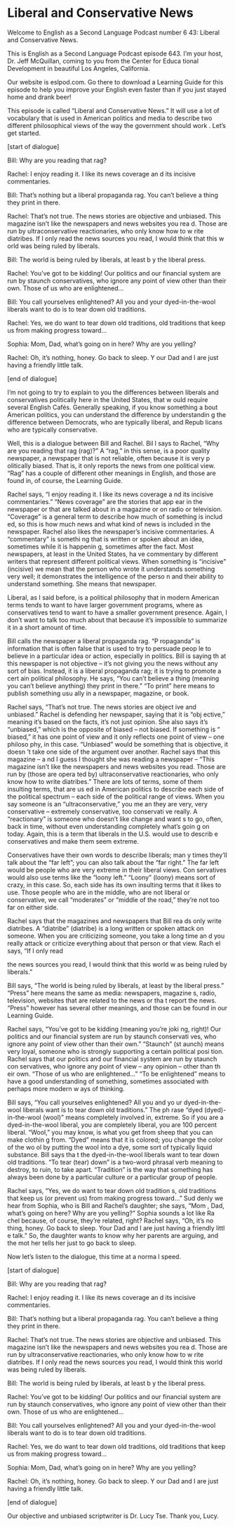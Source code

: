 # Liberal and Conservative News

Welcome to English as a Second Language Podcast number 6 43: Liberal and Conservative News.

This is English as a Second Language Podcast episode 643.  I’m your host, Dr. Jeff McQuillan, coming to you from the Center for Educa tional Development in beautiful Los Angeles, California.

Our website is eslpod.com.  Go there to download a Learning Guide for this episode to help you improve your English even faster than  if you just stayed home and drank beer!

This episode is called “Liberal and Conservative News.”  It  will use a lot of vocabulary that is used in American politics and media to describe two different philosophical views of the way the government should work .  Let’s get started.

[start of dialogue]

Bill:  Why are you reading that rag?

Rachel:  I enjoy reading it.  I like its news coverage an d its incisive commentaries.

Bill:  That’s nothing but a liberal propaganda rag.  You can’t believe a thing they print in there.

Rachel:  That’s not true.  The news stories are objective and unbiased.  This magazine isn’t like the newspapers and news websites you rea d.  Those are run by ultraconservative reactionaries, who only know how to w rite diatribes.  If I only read the news sources you read, I would think that this w orld was being ruled by liberals.

Bill:  The world is being ruled by liberals, at least b y the liberal press.

Rachel:  You’ve got to be kidding!  Our politics and our  financial system are run by staunch conservatives, who ignore any point of view other  than their own. Those of us who are enlightened…

Bill:  You call yourselves enlightened?  All you and your dyed-in-the-wool liberals want to do is to tear down old traditions.

 Rachel:  Yes, we do want to tear down old traditions, old traditions that keep us from making progress toward…

Sophia:  Mom, Dad, what’s going on in here?  Why are you yelling?

Rachel:  Oh, it’s nothing, honey.  Go back to sleep.  Y our Dad and I are just having a friendly little talk.

[end of dialogue]

I’m not going to try to explain to you the differences between liberals and conservatives politically here in the United States, that w ould require several English Cafés.  Generally speaking, if you know something a bout American politics, you can understand the difference by understandin g the difference between Democrats, who are typically liberal, and Repub licans who are typically conservative.

Well, this is a dialogue between Bill and Rachel.  Bil l says to Rachel, “Why are you reading that rag (rag)?”  A “rag,” in this sense, is a poor quality newspaper, a newspaper that is not reliable, often because it is very p olitically biased.  That is, it only reports the news from one political view.  “Rag”  has a couple of different other meanings in English, and those are found in, of course, the Learning Guide.

Rachel says, “I enjoy reading it.  I like its news coverage a nd its incisive commentaries.”  “News coverage” are the stories that app ear in the newspaper or that are talked about in a magazine or on radio or  television.  “Coverage” is a general term to describe how much of something is includ ed, so this is how much news and what kind of news is included in the newspaper.  Rachel also likes the newspaper’s incisive commentaries.  A “commentary” is somethi ng that is written or spoken about an idea, sometimes while it is happenin g, sometimes after the fact.  Most newspapers, at least in the United States, ha ve commentary by different writers that represent different political  views.  When something is “incisive” (incisive) we mean that the person who wrote it  understands something very well; it demonstrates the intelligence of the perso n and their ability to understand something.  She means that newspaper.

Liberal, as I said before, is a political philosophy that  in modern American terms tends to want to have larger government programs, where as conservatives tend to want to have a smaller government presence.  Again, I don’t want to talk too much about that because it’s impossible to summarize it in  a short amount of time.

 Bill calls the newspaper a liberal propaganda rag.  “P ropaganda” is information that is often false that is used to try to persuade peop le to believe in a particular idea or action, especially in politics.  Bill is saying th at this newspaper is not objective – it’s not giving you the news without any sort of bias.  Instead, it is a liberal propaganda rag; it is trying to promote a cert ain political philosophy.  He says, “You can’t believe a thing (meaning you can’t believe  anything) they print in there.”  “To print” here means to publish something usu ally in a newspaper, magazine, or book.

Rachel says, “That’s not true.  The news stories are object ive and unbiased.” Rachel is defending her newspaper, saying that it is “obj ective,” meaning it’s based on the facts, it’s not just opinion.  She also says it’s “unbiased,” which is the opposite of biased – not biased.  If something is “ biased,” it has one point of view and it only reflects one point of view – one philoso phy, in this case. “Unbiased” would be something that is objective, it doesn ’t take one side of the argument over another.  Rachel says that this magazine – a nd I guess I thought she was reading a newspaper – “This magazine isn’t like the newspapers and news websites you read.  Those are run by (those are opera ted by) ultraconservative reactionaries, who only know how to write  diatribes.”  There are lots of terms, some of them insulting terms, that are us ed in American politics to describe each side of the political spectrum – each side of the political range of views.  When you say someone is an “ultraconservative,” you me an they are very, very conservative – extremely conservative, too conservati ve really.  A “reactionary” is someone who doesn’t like change and want s to go, often, back in time, without even understanding completely what’s goin g on today.  Again, this is a term that liberals in the U.S. would use to describ e conservatives and make them seem extreme.

Conservatives have their own words to describe liberals; man y times they’ll talk about the “far left”; you can also talk about the “far right.”  The far left would be people who are very extreme in their liberal views.  Con servatives would also use terms like the “loony left.”  “Loony” (loony) means sort of crazy, in this case.  So, each side has its own insulting terms that it likes to use.   Those people who are in the middle, who are not liberal or conservative, we  call “moderates” or “middle of the road,” they’re not too far on either side.

Rachel says that the magazines and newspapers that Bill rea ds only write diatribes.  A “diatribe” (diatribe) is a long written  or spoken attack on someone. When you are criticizing someone, you take a long time an d you really attack or criticize everything about that person or that view.  Rach el says, “If I only read

 the news sources you read, I would think that this world w as being ruled by liberals.”

Bill says, “The world is being ruled by liberals, at least  by the liberal press.” “Press” here means the same as media: newspapers, magazine s, radio, television, websites that are related to the news or tha t report the news.  “Press” however has several other meanings, and those can be found  in our Learning Guide.

Rachel says, “You’ve got to be kidding (meaning you’re joki ng, right)!  Our politics and our financial system are run by staunch conservati ves, who ignore any point of view other than their own.”  “Staunch” (st aunch) means very loyal, someone who is strongly supporting a certain political posi tion.  Rachel says that our politics and our financial system are run by staunch con servatives, who ignore any point of view – any opinion – other than th eir own.  “Those of us who are enlightened…”  “To be enlightened” means to have a good understanding of something, sometimes associated with perhaps more modern w ays of thinking.

Bill says, “You call yourselves enlightened?  All you and yo ur dyed-in-the-wool liberals want is to tear down old traditions.”  The ph rase “dyed (dyed)-in-the-wool (wool)” means completely involved in, extreme.  So if you  are a dyed-in-the-wool liberal, you are completely liberal, you are 100 percent  liberal.  “Wool,” you may know, is what you get from sheep that you can make clothin g from.  “Dyed” means that it is colored; you change the color of the wo ol by putting the wool into a dye, some sort of typically liquid substance.  Bill says tha t the dyed-in-the-wool liberals want to tear down old traditions.  “To tear (tear) down” is a two-word phrasal verb meaning to destroy, to ruin, to take apart.   “Tradition” is the way that something has always been done by a particular culture or  a particular group of people.

Rachel says, “Yes, we do want to tear down old tradition s, old traditions that keep us (or prevent us) from making progress toward…”  Sud denly we hear from Sophia, who is Bill and Rachel’s daughter; she says, “Mom , Dad, what’s going on here?  Why are you yelling?”  Sophia sounds a lot like Ra chel because, of course, they’re related, right?  Rachel says, “Oh, it’s no thing, honey.  Go back to sleep.  Your Dad and I are just having a friendly littl e talk.”  So, the daughter wants to know why her parents are arguing, and the mot her tells her just to go back to sleep.

Now let’s listen to the dialogue, this time at a norma l speed.

[start of dialogue]

 Bill:  Why are you reading that rag?

Rachel:  I enjoy reading it.  I like its news coverage an d its incisive commentaries.

Bill:  That’s nothing but a liberal propaganda rag.  You can’t believe a thing they print in there.

Rachel:  That’s not true.  The news stories are objective and unbiased.  This magazine isn’t like the newspapers and news websites you rea d.  Those are run by ultraconservative reactionaries, who only know how to w rite diatribes.  If I only read the news sources you read, I would think this world was being ruled by liberals.

Bill:  The world is being ruled by liberals, at least b y the liberal press.

Rachel:  You’ve got to be kidding!  Our politics and our  financial system are run by staunch conservatives, who ignore any point of view other  than their own. Those of us who are enlightened…

Bill:  You call yourselves enlightened?  All you and your dyed-in-the-wool liberals want to do is to tear down old traditions.

Rachel:  Yes, we do want to tear down old traditions, old traditions that keep us from making progress toward…

Sophia:  Mom, Dad, what’s going on in here?  Why are you yelling?

Rachel:  Oh, it’s nothing, honey.  Go back to sleep.  Y our Dad and I are just having a friendly little talk.

[end of dialogue]

Our objective and unbiased scriptwriter is Dr. Lucy Tse.  Thank you, Lucy.





